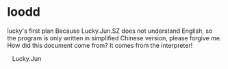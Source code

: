 # loodd
lucky's first plan
Because Lucky.Jun.SZ does not understand English, so the program is only written in simplified Chinese version, please forgive me.
How did this document come from?
It comes from the interpreter!


    Lucky.Jun
